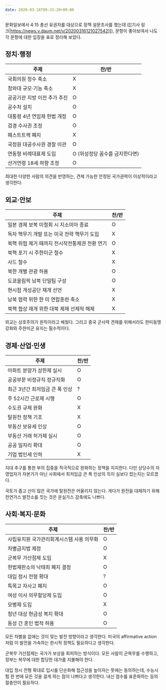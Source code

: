```yaml
---
date: 2020-03-16T09:33:28+09:00
---
```


문화일보에서 4·15 총선 유권자를 대상으로 정책 설문조사를 했는데 ([[기사 링크|https://news.v.daum.net/v/20200316121027542]]), 문항이 좋아보여서 나도 각 문항에 대한 입장을 표로 정리해 보았다.

## 정치·행정

| 주제  | 찬/반 |
|-------|-------|
| 국회의원 정수 축소 | X |
| 청와대 규모·기능 축소 | X |
| 공공기관 지방 이전 추가 추진 | O |
| 공수처 설치 | O |
| 대통령 4년 연임제 헌법 개정 | O |
| 검경 수사권 조정 | O |
| 패스트트랙 폐지 | X |
| 국정원 대공수사권 경찰 이관 | O |
| 연동형 비례대표제 도입 | O (위성정당 꼼수를 금지한다면) |
| 선거연령 18세 하향 조정 | O |

최대한 다양한 사람의 의견을 반영하는, 견제 가능한 안정된 국가권력이 이상적이라고 생각한다.

## 외교·안보 

| 주제  | 찬/반 |
|-------|-------|
| 일본 경제 보복 미철회 시 지소미아 종료 | O |
| 독자 핵무기 개발 또는 미국 전략 핵무기 도입 | X |
| 북핵 위협 제거 때까지 전시작전통제권 전환 연기 | O |
| 북핵 포기 시 주한미군 철수 | X |
| 사드 철수 | X |
| 북한 개별 관광 허용 | O |
| 도쿄올림픽 남북 단일팀 구성 | O |
| 현시점 개성공단 재개 선언 | X |
| 남북 협력 위한 한 미 연합훈련 축소 | X |
| 북핵 협상 재개 위한 대북 제재 선제적 해제 | X |

외교는 상호주의가 원칙이라고 배웠다. 그리고 중국 군사력 견제를 위해서라도 한미동맹 강화와 주한미군 유지는 필수적이다.

## 경제·산업·민생

| 주제  | 찬/반 |
|-------|-------|
| 아파트 분양가 상한제 실시 | O |
| 공공부문 비정규직 정규직화 | O |
| 최근 3년간 최저임금 큰 폭 인상 | ? |
| 주 52시간 근로제 시행 | O |
| 수도권 규제 완화 | X |
| 탈원전 정책 기조 | X |
| 부동산 보유세 인상 | O |
| 부동산 거래 허가제 실시 | O |
| 공공 일자리 확대 | O |
| 기업 법인세 인하 | X |

지대 추구를 통한 부의 집중을 적극적으로 완화하는 정책을 지지한다. 다만 상당수의 자영업자가 자본가가 아닌 사회에서 최저임금 큰 폭 인상의 득이 실보다 컸는지는 모르겠다.

국토가 좁고 산이 많은 국가에 탈원전은 어울리지 않는다. 게다가 원전을 대체하기 위해 천연가스 발전소를 짓는 것은 온실가스 감축에도 나쁘다.

## 사회·복지·문화

| 주제  | 찬/반 |
|-------|-------|
| 사립유치원 국가관리회계시스템 사용 의무화 | O |
| 차별금지법 제정 | O |
| 군복무 가산점제 도입 | X |
| 헌법재판소의 낙태죄 폐지 결정 | O |
| 대입 정시 전형 확대 | ? |
| 특목고 자사고 폐지 | O |
| 여성 이사 의무할당제 도입 | O |
| 모병제 도입 | X |
| 청년 대상 현금성 복지 확대 | O |
| 동성 간 혼인 법적 허용 | O |

모든 차별을 없애는 것이 맞는 발전 방향이라고 생각한다. 미국의 affirmative action 처럼 이 발전을 가속하는 한시적 정책도 필요하다고 생각한다.

군복무 가산점제는 국가가 보상을 회피하는 방식이다. 모든 사람이 군복무를 수행하고, 정부는 복무에 대한 합당한 대가를 지불해야 한다.

대입 정시 전형 확대로 입시를 단순화해 접근성을 높이자는 뜻에는 동의하는데, 수능시험 한 번에 모든 것을 걸게 하는 점이 나쁘다고 생각한다. 내신 점수를 표준화하는 등의 절충안이 필요하다.
